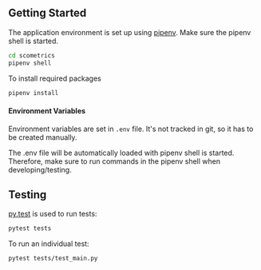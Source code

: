 ## Getting Started

The application environment is set up using [pipenv](https://docs.pipenv.org/). Make sure the pipenv shell is started. 

```bash
cd scometrics
pipenv shell 
```  

To install required packages

```bash
pipenv install
```

#### Environment Variables

Environment variables are set in `.env` file. It's not tracked in git, so it has to be created manually. 

The .env file will be automatically loaded with pipenv shell is started. Therefore, make sure to run commands in the 
pipenv shell when developing/testing.  

## Testing

[py.test](https://docs.pytest.org/en/latest/) is used to run tests: 

```bash
pytest tests 
```

To run an individual test:

```bash
pytest tests/test_main.py
```
